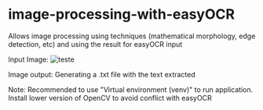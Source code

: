 # image-processing-with-easyOCR
Allows image processing using techniques (mathematical morphology, edge detection, etc) and using the result for easyOCR input

Input Image:
![teste](https://user-images.githubusercontent.com/41653617/163690916-65d89f0e-92e9-4a0a-a2d9-12db7072803b.jpeg)

Image output:
Generating a .txt file with the text extracted

Note: Recommended to use "Virtual environment (venv)" to run application. Install lower version of OpenCV to avoid conflict with easyOCR
